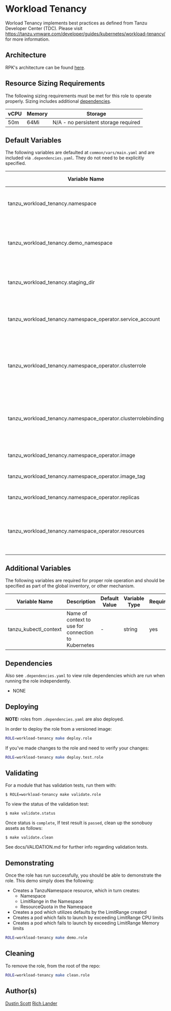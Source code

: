 # Workload Tenancy

Worload Tenancy implements best practices as defined from Tanzu Developer Center (TDC).  Please visit https://tanzu.vmware.com/developer/guides/kubernetes/workload-tenancy/
for more information.

## Architecture

RPK's architecture can be found [here](../../docs/ARCHITECTURE.md#workload-tenancy).


## Resource Sizing Requirements

The following sizing requirements must be met for this role to operate properly.  Sizing includes additional [dependencies](#dependencies).

| vCPU | Memory | Storage |
| --- | --- | --- |
| 50m | 64Mi | N/A - no persistent storage required |

## Default Variables

The following variables are defaulted at `common/vars/main.yaml` and are included via `.dependencies.yaml`. They
do not need to be explicitly specified.

| Variable Name | Description | Default Value | Variable Type | Required |
| --- | --- | --- | --- | --- |
| tanzu_workload_tenancy.namespace | Defines the name for the workload-tenancy namespace | "tanzu-workload-tenancy" | string | yes |
| tanzu_workload_tenancy.demo_namespace | Defines the name for the workload-tenancy namespace used by `make demo.role` | "tanzu-demo" | string | yes |
| tanzu_workload_tenancy.staging_dir | Local directory to write the staging manfiests to | "{{ rpk_staging_dir }}/tanzu-workload-tenancy" | string | yes |
| tanzu_workload_tenancy.namespace_operator.service_account | Service account used to run the namespace-operator | "namespace-operator" | string | yes |
| tanzu_workload_tenancy.namespace_operator.clusterrole | Cluster Role used by service account which runs the namespace-operator | "namespace-operator-clusterrole" | string | yes |
| tanzu_workload_tenancy.namespace_operator.clusterrolebinding | Cluster Role Binding used by service account/role which runs the namespace-operator | "namespace-operator-clusterrolebinding" | string | yes |
| tanzu_workload_tenancy.namespace_operator.image | namespace-operator image | "scottd018/namespace-operator" | string | yes |
| tanzu_workload_tenancy.namespace_operator.image_tag | namespace-operator image tag | "v0.0.1beta" | string | yes |
| tanzu_workload_tenancy.namespace_operator.replicas | namespace-operator replica count | 2 | integer | yes |
| tanzu_workload_tenancy.namespace_operator.resources | Normal Kubernetes resource construct defining resource requirements | See `common/vars/main.yaml` | dict | yes |

## Additional Variables

The following variables are required for proper role operation and should be specified as part
of the global inventory, or other mechanism.

| Variable Name | Description | Default Value | Variable Type | Required |
| --- | --- | --- | --- | --- |
| tanzu_kubectl_context | Name of context to use for connection to Kubernetes | - | string | yes |


## Dependencies

Also see `.dependencies.yaml` to view role dependencies which are run when running the role
independently.

* NONE


## Deploying

**NOTE:** roles from `.dependencies.yaml` are also deployed.

In order to deploy the role from a versioned image:

```bash
ROLE=workload-tenancy make deploy.role
```

If you've made changes to the role and need to verify your changes:

```bash
ROLE=workload-tenancy make deploy.test.role
```

## Validating

For a module that has validation tests, run them with:

    $ ROLE=workload-tenancy make validate.role

To view the status of the validation test:

    $ make validate.status

Once status is `complete`, If test result is `passed`, clean up the sonobuoy
assets as follows:

    $ make validate.clean

See docs/VALIDATION.md for further info regarding validation tests.

## Demonstrating

Once the role has run successfully, you should be able to demonstrate the role.  This demo simply
does the following:

- Creates a TanzuNamespace resource, which in turn creates:
  - Namespace
  - LimitRange in the Namespace
  - ResourceQuota in the Namespace
- Creates a pod which utilizes defaults by the LimitRange created
- Creates a pod which fails to launch by exceeding LimitRange CPU limits
- Creates a pod which fails to launch by exceeding LimitRange Memory limits

```bash
ROLE=workload-tenancy make demo.role
```


## Cleaning

To remove the role, from the root of the repo:

```bash
ROLE=workload-tenancy make clean.role
```


## Author(s)
[Dustin Scott](mailto:sdustin@vmware.com)
[Rich Lander](mailto:landerr@vmware.com)
